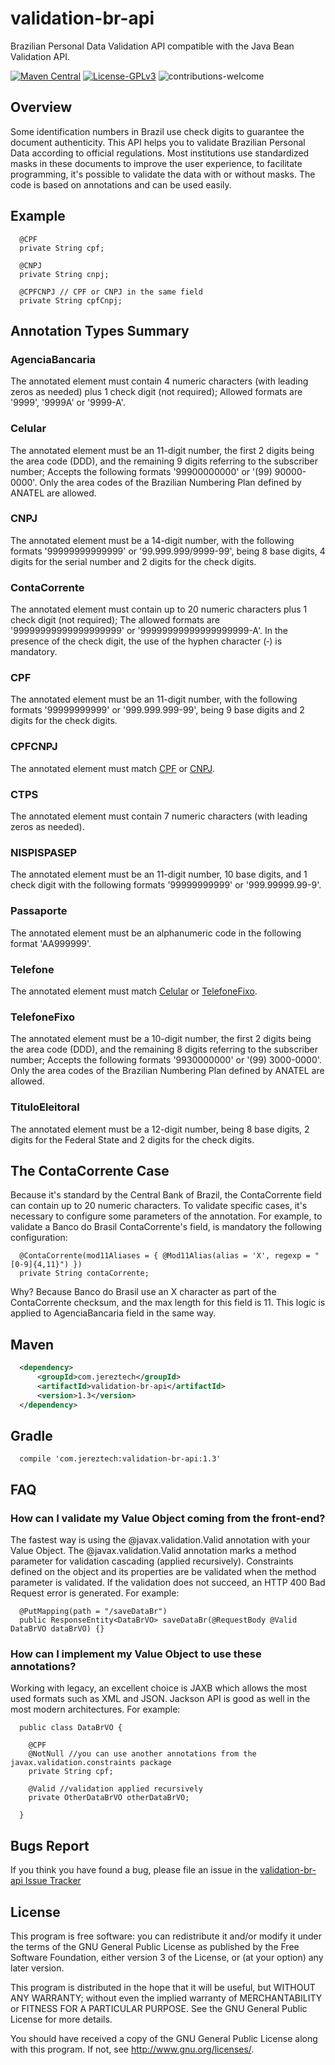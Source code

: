 <!-- Copyright (C) 2018 Joel Jerez This program is free software: you can 
	redistribute it and/or modify it under the terms of the GNU General Public 
	License as published by the Free Software Foundation, either version 3 of 
	the License, or (at your option) any later version. This program is distributed 
	in the hope that it will be useful, but WITHOUT ANY WARRANTY; without even 
	the implied warranty of MERCHANTABILITY or FITNESS FOR A PARTICULAR PURPOSE. 
	See the GNU General Public License for more details. You should have received 
	a copy of the GNU General Public License along with this program. If not, 
	see <http://www.gnu.org/licenses/>. -->
# validation-br-api
Brazilian Personal Data Validation API compatible with the Java Bean Validation API.

[![Maven Central](https://img.shields.io/maven-central/v/com.jereztech/validation-br-api.svg?label=Maven%20Central)](https://search.maven.org/search?q=g:%22com.jereztech%22%20AND%20a:%22validation-br-api%22)
[![License-GPLv3](https://img.shields.io/badge/License-GPLv3-blue.svg?style=flat)](https://www.gnu.org/licenses/gpl.html)
![contributions-welcome](https://img.shields.io/badge/contributions-welcome-brightgreen.svg?style=flat)

## Overview
Some identification numbers in Brazil use check digits to guarantee the document authenticity. This API helps you to validate Brazilian Personal Data according to official regulations. Most institutions use standardized masks in these documents to improve the user experience, to facilitate programming, it's possible to validate the data with or without masks. The code is based on annotations and can be used easily.

## Example
```
  @CPF
  private String cpf;
  
  @CNPJ
  private String cnpj;
  
  @CPFCNPJ // CPF or CNPJ in the same field
  private String cpfCnpj;
```

## Annotation Types Summary
### AgenciaBancaria
The annotated element must contain 4 numeric characters (with leading zeros as needed) plus 1 check digit (not required); Allowed formats are '9999', '9999A' or '9999-A'.
### Celular	
The annotated element must be an 11-digit number, the first 2 digits being the area code (DDD), and the remaining 9 digits referring to the subscriber number; Accepts the following formats '99900000000' or '(99) 90000-0000'. Only the area codes of the Brazilian Numbering Plan defined by ANATEL are allowed.
### CNPJ	
The annotated element must be a 14-digit number, with the following formats '99999999999999' or '99.999.999/9999-99', being 8 base digits, 4 digits for the serial number and 2 digits for the check digits.
### ContaCorrente	
The annotated element must contain up to 20 numeric characters plus 1 check digit (not required); The allowed formats are '99999999999999999999' or '99999999999999999999-A'. In the presence of the check digit, the use of the hyphen character (‐) is mandatory.
### CPF	
The annotated element must be an 11-digit number, with the following formats '99999999999' or '999.999.999-99', being 9 base digits and 2 digits for the check digits.
### CPFCNPJ	
The annotated element must match [CPF](https://github.com/jereztech/validation-br-api#cpf) or [CNPJ](https://github.com/jereztech/validation-br-api#cnpj).
### CTPS	
The annotated element must contain 7 numeric characters (with leading zeros as needed).
### NISPISPASEP	
The annotated element must be an 11-digit number, 10 base digits, and 1 check digit with the following formats '99999999999' or '999.99999.99-9'.
### Passaporte	
The annotated element must be an alphanumeric code in the following format 'AA999999'.
### Telefone	
The annotated element must match [Celular](https://github.com/jereztech/validation-br-api#celular) or [TelefoneFixo](https://github.com/jereztech/validation-br-api#telefonefixo).
### TelefoneFixo	
The annotated element must be a 10-digit number, the first 2 digits being the area code (DDD), and the remaining 8 digits referring to the subscriber number; Accepts the following formats '9930000000' or '(99) 3000-0000'. Only the area codes of the Brazilian Numbering Plan defined by ANATEL are allowed.
### TituloEleitoral	
The annotated element must be a 12-digit number, being 8 base digits, 2 digits for the Federal State and 2 digits for the check digits.

## The ContaCorrente Case
Because it's standard by the Central Bank of Brazil, the ContaCorrente field can contain up to 20 numeric characters. To validate specific cases, it's necessary to configure some parameters of the annotation. For example, to validate a Banco do Brasil ContaCorrente's field, is mandatory the following configuration:
```
  @ContaCorrente(mod11Aliases = { @Mod11Alias(alias = 'X', regexp = "[0-9]{4,11}") })
  private String contaCorrente;
```
Why? Because Banco do Brasil use an X character as part of the ContaCorrente checksum, and the max length for this field is 11.
This logic is applied to AgenciaBancaria field in the same way.

## Maven
```xml
  <dependency>
      <groupId>com.jereztech</groupId>
      <artifactId>validation-br-api</artifactId>
      <version>1.3</version>
  </dependency>
```

## Gradle
```
  compile 'com.jereztech:validation-br-api:1.3'
```

## FAQ
### How can I validate my Value Object coming from the front-end?
The fastest way is using the @javax.validation.Valid annotation with your Value Object. The @javax.validation.Valid annotation marks a method parameter for validation cascading (applied recursively). Constraints defined on the object and its properties are be validated when the method parameter is validated. If the validation does not succeed, an HTTP 400 Bad Request error is generated. For example:
```
  @PutMapping(path = "/saveDataBr")
  public ResponseEntity<DataBrVO> saveDataBr(@RequestBody @Valid DataBrVO dataBrVO) {}
```
### How can I implement my Value Object to use these annotations?
Working with legacy, an excellent choice is JAXB which allows the most used formats such as XML and JSON. Jackson API is good as well in the most modern architectures. For example:
```
  public class DataBrVO {
  
    @CPF
    @NotNull //you can use another annotations from the javax.validation.constraints package
    private String cpf;
    
    @Valid //validation applied recursively
    private OtherDataBrVO otherDataBrVO;
    
  }
```

## Bugs Report
If you think you have found a bug, please file an issue in the [validation-br-api Issue Tracker](https://github.com/jereztech/validation-br-api/issues)

## License
This program is free software: you can redistribute it and/or modify
it under the terms of the GNU General Public License as published by
the Free Software Foundation, either version 3 of the License, or
(at your option) any later version.

This program is distributed in the hope that it will be useful,
but WITHOUT ANY WARRANTY; without even the implied warranty of
MERCHANTABILITY or FITNESS FOR A PARTICULAR PURPOSE.  See the
GNU General Public License for more details.

You should have received a copy of the GNU General Public License
along with this program.  If not, see <http://www.gnu.org/licenses/>.
